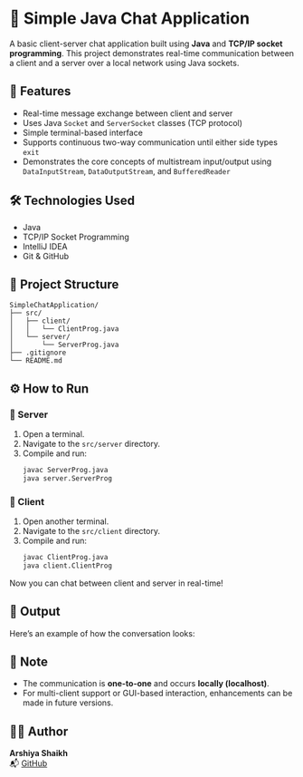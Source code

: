 # 💬 Simple Java Chat Application

A basic client-server chat application built using **Java** and **TCP/IP socket programming**. This project demonstrates real-time communication between a client and a server over a local network using Java sockets.

## 🚀 Features
- Real-time message exchange between client and server
- Uses Java `Socket` and `ServerSocket` classes (TCP protocol)
- Simple terminal-based interface
- Supports continuous two-way communication until either side types `exit`
- Demonstrates the core concepts of multistream input/output using `DataInputStream`, `DataOutputStream`, and `BufferedReader`

## 🛠 Technologies Used
- Java
- TCP/IP Socket Programming
- IntelliJ IDEA
- Git & GitHub

## 📁 Project Structure

```
SimpleChatApplication/
├── src/
│   ├── client/
│   │   └── ClientProg.java
│   └── server/
│       └── ServerProg.java
├── .gitignore
└── README.md
```

## ⚙️ How to Run

### 🔹 Server
1. Open a terminal.
2. Navigate to the `src/server` directory.
3. Compile and run:
   ```bash
   javac ServerProg.java
   java server.ServerProg
   ```

### 🔹 Client
1. Open another terminal.
2. Navigate to the `src/client` directory.
3. Compile and run:
   ```bash
   javac ClientProg.java
   java client.ClientProg
   ```

Now you can chat between client and server in real-time!

## 🧾 Output

Here’s an example of how the conversation looks:

## 📌 Note
- The communication is **one-to-one** and occurs **locally (localhost)**.
- For multi-client support or GUI-based interaction, enhancements can be made in future versions.

## 👩‍💻 Author
**Arshiya Shaikh**  
📬 [GitHub](https://github.com/arshiyaa7)
